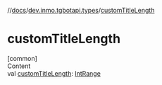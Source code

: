 //[docs](../../index.md)/[dev.inmo.tgbotapi.types](index.md)/[customTitleLength](custom-title-length.md)



# customTitleLength  
[common]  
Content  
val [customTitleLength](custom-title-length.md): [IntRange](https://kotlinlang.org/api/latest/jvm/stdlib/kotlin.ranges/-int-range/index.html)  



